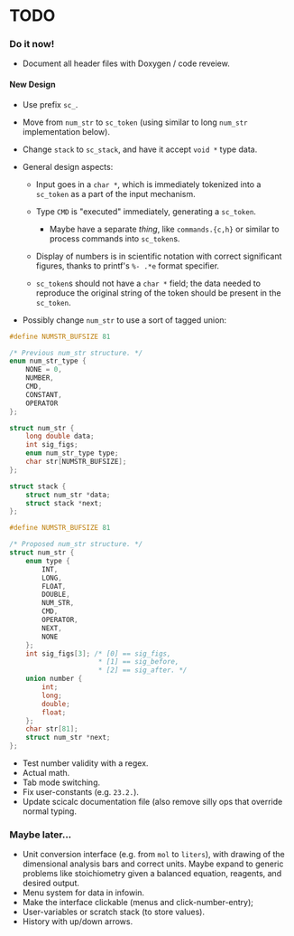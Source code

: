 # TODO

### Do it now!

- Document all header files with Doxygen / code reveiew.

#### New Design

- Use prefix `sc_`.

- Move from `num_str` to `sc_token` (using similar to long `num_str`
  implementation below).

- Change `stack` to `sc_stack`, and have it accept `void *` type data.

- General design aspects:

	* Input goes in a `char *`, which is immediately tokenized into a `sc_token`
	  as a part of the input mechanism.

	* Type `CMD` is "executed" immediately, generating a `sc_token`.

		+ Maybe have a separate *thing*, like `commands.{c,h}` or similar to
		  process commands into `sc_token`s.

	* Display of numbers is in scientific notation with correct significant
	  figures, thanks to printf's `%- .*e` format specifier.

	* `sc_token`s should not have a `char *` field; the data needed to reproduce
	  the original string of the token should be present in the `sc_token`.

- Possibly change `num_str` to use a sort of tagged union:

```c
#define NUMSTR_BUFSIZE 81

/* Previous num_str structure. */
enum num_str_type {
	NONE = 0,
	NUMBER,
	CMD,
	CONSTANT,
	OPERATOR
};

struct num_str {
	long double data;
	int sig_figs;
	enum num_str_type type;
	char str[NUMSTR_BUFSIZE];
};

struct stack {
	struct num_str *data;
	struct stack *next;
};
```
```c
#define NUMSTR_BUFSIZE 81

/* Proposed num_str structure. */
struct num_str {
	enum type {
		INT,
		LONG,
		FLOAT,
		DOUBLE,
		NUM_STR,
		CMD,
		OPERATOR,
		NEXT,
		NONE
	};
	int sig_figs[3]; /* [0] == sig_figs,
					  * [1] == sig_before,
					  * [2] == sig_after. */
	union number {
		int;
		long;
		double;
		float;
	};
	char str[81];
	struct num_str *next;
};
```

- Test number validity with a regex.
- Actual math.
- Tab mode switching.
- Fix user-constants (e.g. `23.2.`).
- Update scicalc documentation file (also remove silly ops that override normal
  typing.

### Maybe later...

- Unit conversion interface (e.g. from `mol` to `liters`), with drawing of the
  dimensional analysis bars and correct units. Maybe expand to generic problems
  like stoichiometry given a balanced equation, reagents, and desired output.
- Menu system for data in infowin.
- Make the interface clickable (menus and click-number-entry);
- User-variables or scratch stack (to store values).
- History with up/down arrows.

